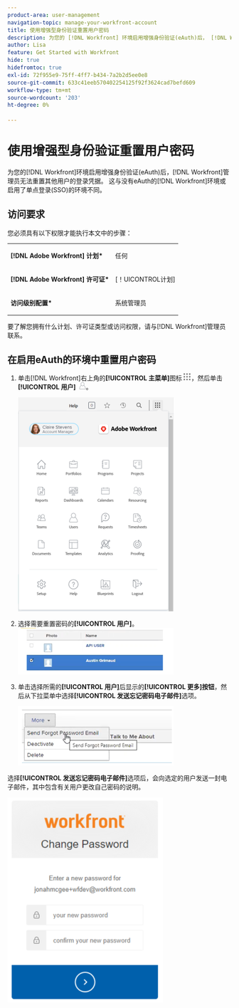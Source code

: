 ```yaml
---
product-area: user-management
navigation-topic: manage-your-workfront-account
title: 使用增强型身份验证重置用户密码
description: 为您的 [!DNL Workfront] 环境启用增强身份验证(eAuth)后， [!DNL Workfront] 管理员无法重置其他用户的登录凭据。 这与没有eAuth的 [!DNL Workfront] 环境或启用了单点登录(SSO)的环境不同。
author: Lisa
feature: Get Started with Workfront
hide: true
hidefromtoc: true
exl-id: 72f955e9-75ff-4ff7-b434-7a2b2d5ee0e8
source-git-commit: 633c41eeb570402254125f92f3624cad7befd609
workflow-type: tm+mt
source-wordcount: '203'
ht-degree: 0%

---
```


# 使用增强型身份验证重置用户密码

<!--This article has been hidden by request-->

为您的[!DNL Workfront]环境启用增强身份验证(eAuth)后，[!DNL Workfront]管理员无法重置其他用户的登录凭据。 这与没有eAuth的[!DNL Workfront]环境或启用了单点登录(SSO)的环境不同。

## 访问要求

您必须具有以下权限才能执行本文中的步骤：

<table style="table-layout:auto"> 
 <col> 
 <col> 
 <tbody> 
  <tr> 
   <td role="rowheader"><strong>[!DNL Adobe Workfront] 计划*</strong></td> 
   <td> <p> 任何</p> </td> 
  </tr> 
  <tr> 
   <td role="rowheader"><strong>[!DNL Adobe Workfront] 许可证*</strong></td> 
   <td> <p>[！UICONTROL计划]</p> </td> 
  </tr> 
  <tr> 
   <td role="rowheader"><strong>访问级别配置*</strong></td> 
   <td> <p>系统管理员 </p> </td> 
  </tr> 
 </tbody> 
</table>

要了解您拥有什么计划、许可证类型或访问权限，请与[!DNL Workfront]管理员联系。

## 在启用eAuth的环境中重置用户密码

1. 单击[!DNL Workfront]右上角的&#x200B;**[!UICONTROL 主菜单]**&#x200B;图标![](assets/main-menu-icon.png)，然后单击&#x200B;**[!UICONTROL 用户]** ![](assets/users-icon-in-main-menu.png)。

   ![](assets/main-menu-options-350x481.png)

1. 选择需要重置密码的&#x200B;**[!UICONTROL 用户]**。
   ![](assets/100520classicnweselectuser-350x105.png)

1. 单击选择所需的&#x200B;**[!UICONTROL 用户]**&#x200B;后显示的&#x200B;**[!UICONTROL 更多]按钮**，然后从下拉菜单中选择&#x200B;**[!UICONTROL 发送忘记密码电子邮件]**&#x200B;选项。

   ![](assets/100520classicnwesendemail-350x134.png)

选择&#x200B;**[!UICONTROL 发送忘记密码电子邮件]**&#x200B;选项后，会向选定的用户发送一封电子邮件，其中包含有关用户更改自己密码的说明。

![](assets/pwresetemail-resized-350x461.png)
